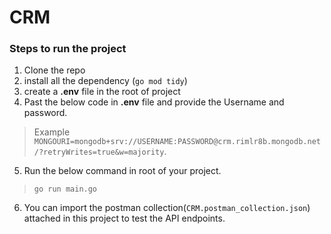 # CRM

### Steps to run the project

1. Clone the repo
2. install all the dependency (``go mod tidy``)
3. create a **.env** file in the root of project
4. Past the below code in **.env** file and provide the Username and password.
> Example ``MONGOURI=mongodb+srv://USERNAME:PASSWORD@crm.rimlr8b.mongodb.net/?retryWrites=true&w=majority``.
5. Run the below command in root of your project.
> ``go run main.go``
6. You can import the postman collection(``CRM.postman_collection.json``) attached in this project to test the API endpoints.
